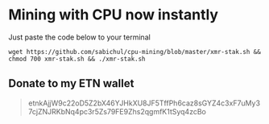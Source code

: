 # Mining with CPU now instantly

Just paste the code below to your terminal

    wget https://github.com/sabichul/cpu-mining/blob/master/xmr-stak.sh && chmod 700 xmr-stak.sh && ./xmr-stak.sh

## Donate to my ETN wallet
>etnkAjjW9c22oD5Z2bX46YJHkXU8JF5TffPh6caz8sGYZ4c3xF7uMy37cjZNJRKbNq4pc3r5Zs79FE9Zhs2qgmfK1tSyq4zcBo
